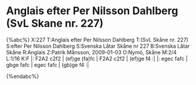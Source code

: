 # Anglais efter Per Nilsson Dahlberg (SvL Skane nr. 227)

{%abc%}
X:227
T:Anglais efter Per Nilsson Dahlberg
T:(SvL Skåne nr. 227)
S:efter Per Nilsson Dahlberg
S:Svenska Låtar Skåne nr 227
B:Svenska Låtar Skåne
R:Anglais
Z:Patrik Månsson, 2009-01-03
O:Nymö, Skåne
M:2/4
L:1/16
K:F
|: F2A2 c2f2 | (ef)ge (fa)fc | F2A2 c2f2 | (ef)ge f4 :|
|: egec fafc | gbge fafc | egec fafc | (gb)ge f4 :|

{%endabc%}


